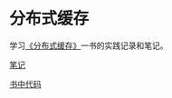 # 分布式缓存

学习[《分布式缓存》](https://book.douban.com/subject/30456816/)一书的实践记录和笔记。 

[笔记](https://github.com/helunxing/MCS/blob/master/note.md)

[书中代码](https://github.com/stuarthu/go-implement-your-cache-server)
